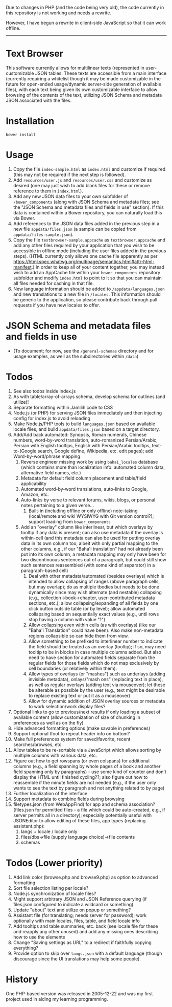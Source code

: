 Due to changes in PHP (and the code being very old), the
code currently in this repository is not working and needs a rewrite.

However, I have begun a rewrite in client-side JavaScript so that
it can work offline.

----

# Text Browser

This software currently allows for multilinear texts (represented in user-customizable JSON tables. These texts are accessible from a main interface (currently requiring a whitelist though it may be made customizable in the future for open-ended usage/dynamic server-side generation of available files), with each text being given its own customizable interface to allow browsing of the contents of the text, utilizing JSON Schema and metadata JSON associated with the files.

# Installation

`bower install`

# Usage

1. Copy the file `index-sample.html` as `index.html` and customize if required (this may not be required if the next step is followed).
1. Add `resources/user.js` and `resources/user.css` and customize as desired (one may just wish to add blank files for these or remove reference to them in `index.html`).
1. Add any new JSON data files to your own subfolder of `/bower_components` (along with JSON Schema and metadata files; see the "JSON Schema and metadata files and fields in use" section). If this data is contained within a Bower repository, you can naturally load this via Bower.
1. Add references to the JSON data files added in the previous step in a new file `appdata/files.json` (a sample can be copied from `appdata/files-sample.json`).
1. Copy the file `textbrowser-sample.appcache` as `textbrowser.appcache` and add any other files required by your application that you wish to be accessible in offline mode (including the user files added in the previous steps). (HTML currently only allows one cache file apparently as per <https://html.spec.whatwg.org/multipage/semantics.html#attr-html-manifest>.) In order to keep all of your content together, you may instead wish to add an AppCache file within your `bower_components` repository subfolder and modify `index.html` to point to it so that you can maintain all files needed for caching in that file.
1. New language information should be added to `/appdata/languages.json` and new translations to a new file in `/locales`. This information should be generic to the application, so please contribute back through pull requests if you have new locales to offer.

# JSON Schema and metadata files and fields in use

- (To document; for now, see the `/general-schemas` directory and for usage examples, as well as the subdirectories within `/data`)

# Todos

1. See also todos inside index.js
1. As with table/array-of-arrays schema, develop schema for outlines (and utilize)!
1. Separate formatting within Jamilih code to CSS
1. Node.js (or PHP) for serving JSON files immediately and then injecting config for index.js to avoid reloading
1. Make Node.js/PHP tools to build `languages.json` based on available locale files, and build `appdata/files.json` based on a target directory.
1. Add/Add back automated: Synopsis, Roman numerals, Chinese numbers, word-by-word translation, auto-romanized Persian/Arabic, Persian with English tooltips, English with Persian/Arabic tooltips, text-to-(Google search, Google define, Wikipedia, etc. edit pages); add Word-by-word/phrase mapping
    1. Reverse engineer missing work by using `bahai_locales` database (which contains more than localization info: automated column data, alternative field names, etc.)
    1. Metadata for default field column placement and table/field applicability
    1. Automated word-by-word translations, auto-links to Google, Amazon, etc.
    1. Auto-links by verse to relevant forums, wikis, blogs, or personal notes pertaining to a given verse...
        1. Built-in (including offline or only offline) note-taking (local/remote and wiki WYSIWYG with Git version control?); support loading from `bower_components`
    1. Add an "overlay" column like interlinear, but which overlays by tooltip if any data is present; can also use metadata if the overlay is within-cell (and this metadata can also be used for putting overlay data in its own column too, albeit with only partial mapping to the other columns, e.g., if our "Baha'i translation" had not already been put into its own column, a metadata mapping may only have been for two discontinuous sentences out of a paragraph, but could still show such sentences reassembled (with some kind of separator) in a paragraph-based cell)
        1. Deal with other metadata/automated (besides overlays) which is intended to allow collapsing of ranges (above paragraph cells, but may overlap); do as multiple tbodies but needs to be done dynamically since may wish alternate (and nestable) collapsing (e.g., collection->book->chapter, user-contributed metadata sections, etc.); allow collapsing/expanding of all fields by one click button outside table (or by level); allow automated collapsing based on sequentially exact values (e.g., until rows stop having a column with value "1")
        1. Allow collapsing even within cells (as with overlays) (like our "Baha'i Translation" could have been). Also make non-metadata regions collapsible so can hide them from view.
        1. Allow something to be prefixed to interlinear number to indicate the field should be treated as an overlay (tooltip); if so, may need tooltip to be in blocks in case multiple columns added. But also need to have section for automated fields separate from the regular fields for those fields which do not map exclusively by cell boundaries (or relatively within them).
        1. Allow types of overlays (or "mashes") such as underlays (adding invisible metadata), onlays/"mash ons" (replacing text in place), as well as regular overlays (adding text via mouseover); let these be alterable as possible by the user (e.g., text might be desirable to replace existing text or put it as a mouseover)
        1. Allow for dynamic addition of JSON overlay sources or metadata to work selection/work display files?
1. Optional links to go to previous/next results if only loading a subset of available content (allow customization of size of chunking in preferences as well as on the fly)
1. Hide advanced formatting options (make savable in preferences)
1. Support optional tfoot to repeat header info on bottom?
1. Make full preferences system for saved/favorite, recent searches/browses, etc.
1. Allow tables to be re-sortable via a JavaScript which allows sorting by multiple columns with various data, etc.
1. Figure out how to get rowspans (or even colspans) for additional columns (e.g., a field spanning by whole pages of a book and another field spanning only by paragraphs) - use some kind of counter and don't display the HTML until finished cycling??; also figure out how to reassemble if the minute fields are not needed (e.g., if the user only wants to see the text by paragraph and not anything related to by page)
1. Further localization of the interface
1. Support metadata to combine fields during browsing
1. filetypes.json (from WebAppFind) for app and schema association? (files.json for permitted files - a file which could be auto-created, e.g., if server permits all in a directory); especially potentially useful with JSONEditor to allow editing of these files, app types (replacing assistant.php):
    1. langs + locale / locale only
    1. files/dbs->file (supply language choice)->file contents
    1. schemas

# Todos (Lower priority)

1. Add link color (browse.php and browse9.php) as option to advanced formatting
1. Sort file selection listing per locale?
1. Node.js synchronization of locale files?
1. Might support arbitrary JSON and JSON Reference querying (if files.json configured to indicate a wildcard or something)
1. Update "about" text and utilize on popup or something?
1. Assistant file (for translating; needs server for password); work optionally with main locales, files, table, and field locale info
1. Add tooltips and table summaries, etc. back (see locale file for these and reapply any other unused) and add any missing ones describing how to use the elements
1. Change "Saving settings as URL" to a redirect if faithfully copying everything?
1. Provide option to skip over `langs.json` with a default language (though discourage since the UI translations may help some people).

# History

One PHP-based version was released in 2005-12-22 and was my first project used in aiding my learning programming.
